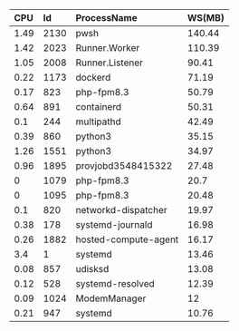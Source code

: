 

|CPU|Id|ProcessName|WS(MB)|
|:--|:--|:--|:--|
|1.49|2130|pwsh|140.44|
|1.42|2023|Runner.Worker|110.39|
|1.05|2008|Runner.Listener|90.41|
|0.22|1173|dockerd|71.19|
|0.17|823|php-fpm8.3|50.79|
|0.64|891|containerd|50.31|
|0.1|244|multipathd|42.49|
|0.39|860|python3|35.15|
|1.26|1551|python3|34.97|
|0.96|1895|provjobd3548415322|27.48|
|0|1079|php-fpm8.3|20.7|
|0|1095|php-fpm8.3|20.48|
|0.1|820|networkd-dispatcher|19.97|
|0.38|178|systemd-journald|16.98|
|0.26|1882|hosted-compute-agent|16.17|
|3.4|1|systemd|13.46|
|0.08|857|udisksd|13.08|
|0.12|528|systemd-resolved|12.39|
|0.09|1024|ModemManager|12|
|0.21|947|systemd|10.76|

